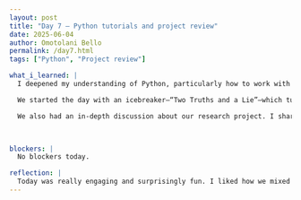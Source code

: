 ```yaml
---
layout: post
title: "Day 7 – Python tutorials and project review"
date: 2025-06-04
author: Omotolani Bello
permalink: /day7.html
tags: ["Python", "Project review"]

what_i_learned: |
  I deepened my understanding of Python, particularly how to work with lists and tuples. I learned how to add, remove, and clear elements in both data structures, which helped me grasp how data can be managed efficiently in different scenarios. The session made me appreciate the differences between lists and tuples—especially the mutability of lists versus the fixed nature of tuples. Practicing these operations in real-time really boosted my confidence in writing cleaner, more effective code. It’s exciting to see how foundational concepts like these tie directly into real-world data processing. 

  We started the day with an icebreaker—“Two Truths and a Lie”—which turned out to be fun. Everyone participated enthusiastically, and it gave us a lighthearted way to learn about one another. It helped break down any awkwardness, not like there was any anyways, and made the group feel more connected. I feel like I now know a bit more about the people I’ll be working closely with this summer, which makes the whole experience feel more collaborative.

  We also had an in-depth discussion about our research project. I shared my problem statement and walked through the approach or methods we plan to use. We discussed what makes our project “trustworthy,” especially in terms of fairness, explainability, and the use of open-source datasets. Additionally, we outlined some realistic milestones for the first four weeks, which helps me visualize how to pace the work ahead. It was helpful to also talk through the type of support we might need throughout the project—whether technical, mentorship, or access to resources.

  

blockers: |
  No blockers today.

reflection: |
  Today was really engaging and surprisingly fun. I liked how we mixed learning with group conversations—it made everything feel more natural and less overwhelming. Talking through the project with everyone helped clear up some things I was unsure about. The game we played also helped to be mor comfortable and express ourselves much more. I’m feeling more confident and genuinely excited to keep going with the work ahead.
---
```

